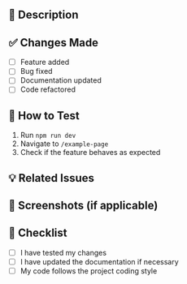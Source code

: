 ## 📢 Description

<!-- Clearly describe what this pull request does and why it is needed. -->

## ✅ Changes Made
- [ ] Feature added
- [ ] Bug fixed
- [ ] Documentation updated
- [ ] Code refactored

## 🔬 How to Test
1. Run `npm run dev`
2. Navigate to `/example-page`
3. Check if the feature behaves as expected

## 💡 Related Issues
<!-- If applicable, link related issues here using `Fixes #issue_number` -->

## 🚀 Screenshots (if applicable)
<!-- Add screenshots to showcase UI changes -->

## 📝 Checklist
- [ ] I have tested my changes
- [ ] I have updated the documentation if necessary
- [ ] My code follows the project coding style
